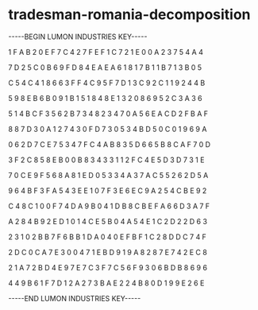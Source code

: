 # tradesman-romania-decomposition

-----BEGIN LUMON INDUSTRIES KEY-----

1 F A B 2 0 E F 7 C 4 2 7 F E F 1 C 7 2 1 E 0 0 A 2 3 7 5 4 A 4

7 D 2 5 C 0 B 6 9 F D 8 4 E A E A 6 1 8 1 7 B 1 1 B 7 1 3 B 0 5

C 5 4 C 4 1 8 6 6 3 F F 4 C 9 5 F 7 D 1 3 C 9 2 C 1 1 9 2 4 4 B

5 9 8 E B 6 B 0 9 1 B 1 5 1 8 4 8 E 1 3 2 0 8 6 9 5 2 C 3 A 3 6

5 1 4 B C F 3 5 6 2 B 7 3 4 8 2 3 4 7 0 A 5 6 E A C D 2 F B A F

8 8 7 D 3 0 A 1 2 7 4 3 0 F D 7 3 0 5 3 4 B D 5 0 C 0 1 9 6 9 A

0 6 2 D 7 C E 7 5 3 4 7 F C 4 A B 8 3 5 D 6 6 5 B 8 C A F 7 0 D

3 F 2 C 8 5 8 E B 0 0 B 8 3 4 3 3 1 1 2 F C 4 E 5 D 3 D 7 3 1 E

7 0 C E 9 F 5 6 8 A 8 1 E D 0 5 3 3 4 A 3 7 A C 5 5 2 6 2 D 5 A

9 6 4 B F 3 F A 5 4 3 E E 1 0 7 F 3 E 6 E C 9 A 2 5 4 C B E 9 2

C 4 8 C 1 0 0 F 7 4 D A 9 B 0 4 1 D B 8 C B E F A 6 6 D 3 A 7 F

A 2 8 4 B 9 2 E D 1 0 1 4 C E 5 B 0 4 A 5 4 E 1 C 2 D 2 2 D 6 3

2 3 1 0 2 B B 7 F 6 B B 1 D A 0 4 0 E F B F 1 C 2 8 D D C 7 4 F

2 D C 0 C A 7 E 3 0 0 4 7 1 E B D 9 1 9 A 8 2 8 7 E 7 4 2 E C 8

2 1 A 7 2 B D 4 E 9 7 E 7 C 3 F 7 C 5 6 F 9 3 0 6 B D B 8 6 9 6

4 4 9 B 6 1 F 7 D 1 2 A 2 7 3 B A E 2 2 4 B 8 0 D 1 9 9 E 2 6 E

-----END LUMON INDUSTRIES KEY-----
